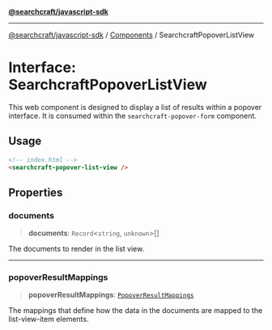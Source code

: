 [**@searchcraft/javascript-sdk**](https://docs.searchcraft.io/reference/sdk/js-vanilla/README.md)

***

[@searchcraft/javascript-sdk](https://docs.searchcraft.io/reference/sdk/js-vanilla/globals.md) / [Components](https://docs.searchcraft.io/reference/sdk/js-vanilla/namespaces/Components/README.md) / SearchcraftPopoverListView

# Interface: SearchcraftPopoverListView

This web component is designed to display a list of results within a popover interface.
It is consumed within the `searchcraft-popover-form` component.
## Usage
```html
<!-- index.html -->
<searchcraft-popover-list-view />
```

## Properties

### documents

> **documents**: `Record`\<`string`, `unknown`\>[]

The documents to render in the list view.

***

### popoverResultMappings

> **popoverResultMappings**: [`PopoverResultMappings`](https://docs.searchcraft.io/reference/sdk/js-vanilla/type-aliases/PopoverResultMappings.md)

The mappings that define how the data in the documents are mapped to the list-view-item elements.
